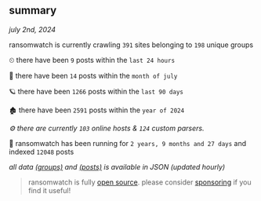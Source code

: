 
## summary
_july 2nd, 2024_

ransomwatch is currently crawling `391` sites belonging to `198` unique groups

⏲ there have been `9` posts within the `last 24 hours`

🦈 there have been `14` posts within the `month of july`

🪐 there have been `1266` posts within the `last 90 days`

🏚 there have been `2591` posts within the `year of 2024`

_⚙️ there are currently `103` online hosts & `124` custom parsers._

🦕 ransomwatch has been running for `2 years, 9 months and 27 days` and indexed `12048` posts

_all data  [(groups)](http://ransomwhat.telemetry.ltd/groups) and [(posts)](http://ransomwhat.telemetry.ltd/posts) is available in JSON (updated hourly)_

> ransomwatch is fully [open source](https://github.com/joshhighet/ransomwatch#ransomwatch--). please consider [sponsoring](https://github.com/sponsors/joshhighet) if you find it useful!
